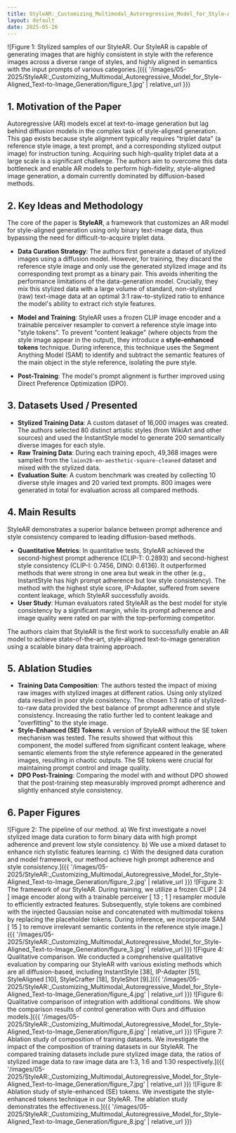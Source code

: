 ```yaml
---
title: StyleAR:_Customizing_Multimodal_Autoregressive_Model_for_Style-Aligned_Text-to-Image_Generation
layout: default
date: 2025-05-26
---
```

![Figure 1: Stylized samples of our StyleAR. Our StyleAR is capable of generating images that are highly consistent in style with the reference images across a diverse range of styles, and highly aligned in semantics with the input prompts of various categories.]({{ '/images/05-2025/StyleAR:_Customizing_Multimodal_Autoregressive_Model_for_Style-Aligned_Text-to-Image_Generation/figure_1.jpg' | relative_url }})
## 1. Motivation of the Paper
Autoregressive (AR) models excel at text-to-image generation but lag behind diffusion models in the complex task of style-aligned generation. This gap exists because style alignment typically requires "triplet data" (a reference style image, a text prompt, and a corresponding stylized output image) for instruction tuning. Acquiring such high-quality triplet data at a large scale is a significant challenge. The authors aim to overcome this data bottleneck and enable AR models to perform high-fidelity, style-aligned image generation, a domain currently dominated by diffusion-based methods.

## 2. Key Ideas and Methodology
The core of the paper is **StyleAR**, a framework that customizes an AR model for style-aligned generation using only binary text-image data, thus bypassing the need for difficult-to-acquire triplet data.

-   **Data Curation Strategy**: The authors first generate a dataset of stylized images using a diffusion model. However, for training, they discard the reference style image and only use the generated stylized image and its corresponding text prompt as a binary pair. This avoids inheriting the performance limitations of the data-generation model. Crucially, they mix this stylized data with a large volume of standard, non-stylized (raw) text-image data at an optimal 3:1 raw-to-stylized ratio to enhance the model's ability to extract rich style features.

-   **Model and Training**: StyleAR uses a frozen CLIP image encoder and a trainable perceiver resampler to convert a reference style image into "style tokens". To prevent "content leakage" (where objects from the style image appear in the output), they introduce a **style-enhanced tokens** technique. During inference, this technique uses the Segment Anything Model (SAM) to identify and subtract the semantic features of the main object in the style reference, isolating the pure style.

-   **Post-Training**: The model's prompt alignment is further improved using Direct Preference Optimization (DPO).

## 3. Datasets Used / Presented
-   **Stylized Training Data**: A custom dataset of 16,000 images was created. The authors selected 80 distinct artistic styles (from WikiArt and other sources) and used the InstantStyle model to generate 200 semantically diverse images for each style.
-   **Raw Training Data**: During each training epoch, 49,368 images were sampled from the `laion2b-en-aesthetic-square-cleaned` dataset and mixed with the stylized data.
-   **Evaluation Suite**: A custom benchmark was created by collecting 10 diverse style images and 20 varied text prompts. 800 images were generated in total for evaluation across all compared methods.

## 4. Main Results
StyleAR demonstrates a superior balance between prompt adherence and style consistency compared to leading diffusion-based methods.

-   **Quantitative Metrics**: In quantitative tests, StyleAR achieved the second-highest prompt adherence (CLIP-T: 0.2893) and second-highest style consistency (CLIP-I: 0.7456, DINO: 0.6136). It outperformed methods that were strong in one area but weak in the other (e.g., InstantStyle has high prompt adherence but low style consistency). The method with the highest style score, IP-Adapter, suffered from severe content leakage, which StyleAR successfully avoids.
-   **User Study**: Human evaluators rated StyleAR as the best model for style consistency by a significant margin, while its prompt adherence and image quality were rated on par with the top-performing competitor.

The authors claim that StyleAR is the first work to successfully enable an AR model to achieve state-of-the-art, style-aligned text-to-image generation using a scalable binary data training approach.

## 5. Ablation Studies
-   **Training Data Composition**: The authors tested the impact of mixing raw images with stylized images at different ratios. Using only stylized data resulted in poor style consistency. The chosen 1:3 ratio of stylized-to-raw data provided the best balance of prompt adherence and style consistency. Increasing the ratio further led to content leakage and "overfitting" to the style image.
-   **Style-Enhanced (SE) Tokens**: A version of StyleAR without the SE token mechanism was tested. The results showed that without this component, the model suffered from significant content leakage, where semantic elements from the style reference appeared in the generated images, resulting in chaotic outputs. The SE tokens were crucial for maintaining prompt control and image quality.
-   **DPO Post-Training**: Comparing the model with and without DPO showed that the post-training step measurably improved prompt adherence and slightly enhanced style consistency.

## 6. Paper Figures
![Figure 2: The pipeline of our method. a) We first investigate a novel stylized image data curation to form binary data with high prompt adherence and prevent low style consistency. b) We use a mixed dataset to enhance rich stylistic features learning. c) With the designed data curation and model framework, our method achieve high prompt adherence and style consistency.]({{ '/images/05-2025/StyleAR:_Customizing_Multimodal_Autoregressive_Model_for_Style-Aligned_Text-to-Image_Generation/figure_2.jpg' | relative_url }})
![Figure 3: The framework of our StyleAR. During training, we utilize a frozen CLIP [ 24 ] image encoder along with a trainable perceiver [ 13 ; 1 ] resampler module to efficiently extracted features. Subsequently, style tokens are combined with the injected Gaussian noise and concatenated with multimodal tokens by replacing the placeholder tokens. During inference, we incorporate SAM [ 15 ] to remove irrelevant semantic contents in the reference style image.]({{ '/images/05-2025/StyleAR:_Customizing_Multimodal_Autoregressive_Model_for_Style-Aligned_Text-to-Image_Generation/figure_3.jpg' | relative_url }})
![Figure 4: Qualitative comparison. We conducted a comprehensive qualitative evaluation by comparing our StyleAR with various existing methods which are all diffusion-based, including InstantStyle [38], IP-Adapter [51], StyleAligned [10], StyleCrafter [18], StyleShot [9].]({{ '/images/05-2025/StyleAR:_Customizing_Multimodal_Autoregressive_Model_for_Style-Aligned_Text-to-Image_Generation/figure_4.jpg' | relative_url }})
![Figure 6: Qualitative comparison of integration with additional conditions. We show the comparison results of control generation with Ours and diffusion models.]({{ '/images/05-2025/StyleAR:_Customizing_Multimodal_Autoregressive_Model_for_Style-Aligned_Text-to-Image_Generation/figure_6.jpg' | relative_url }})
![Figure 7: Ablation study of composition of training datasets. We investigate the impact of the composition of training datasets in our StyleAR. The compared training datasets include pure stylized image data, the ratios of stylized image data to raw image data are 1:3, 1:6 and 1:30 respectively.]({{ '/images/05-2025/StyleAR:_Customizing_Multimodal_Autoregressive_Model_for_Style-Aligned_Text-to-Image_Generation/figure_7.jpg' | relative_url }})
![Figure 8: Ablation study of style-enhanced (SE) tokens. We investigate the style-enhanced tokens technique in our StyleAR. The ablation study demonstrates the effectiveness.]({{ '/images/05-2025/StyleAR:_Customizing_Multimodal_Autoregressive_Model_for_Style-Aligned_Text-to-Image_Generation/figure_8.jpg' | relative_url }})

